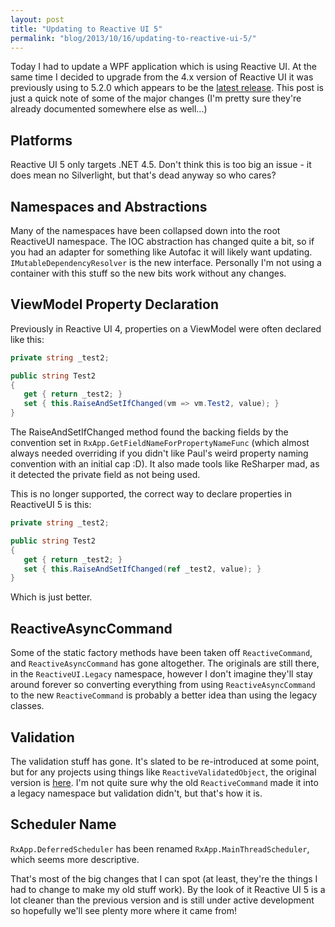 ```yaml
---
layout: post
title: "Updating to Reactive UI 5"
permalink: "blog/2013/10/16/updating-to-reactive-ui-5/"
---
```


Today I had to update a WPF application which is using Reactive UI. At the
same time I decided to upgrade from the 4.x version of Reactive UI it was
previously using to 5.2.0 which appears to be the [latest
release](https://github.com/reactiveui/ReactiveUI). This post is just a quick
note of some of the major changes (I'm pretty sure they're already documented
somewhere else as well...)

## Platforms

Reactive UI 5 only targets .NET 4.5. Don't think this is too big an issue - it
does mean no Silverlight, but that's dead anyway so who cares?

## Namespaces and Abstractions

Many of the namespaces have been collapsed down into the root ReactiveUI
namespace. The IOC abstraction has changed quite a bit, so if you had an
adapter for something like Autofac it will likely want updating.
`IMutableDependencyResolver` is the new interface. Personally I'm not using a
container with this stuff so the new bits work without any changes.

## ViewModel Property Declaration

Previously in Reactive UI 4, properties on a ViewModel were often declared like
this:

```csharp
private string _test2;

public string Test2
{
   get { return _test2; }
   set { this.RaiseAndSetIfChanged(vm => vm.Test2, value); }
}
```

The RaiseAndSetIfChanged method found the backing fields by the convention set
in `RxApp.GetFieldNameForPropertyNameFunc` (which almost always needed
overriding if you didn't like Paul's weird property naming convention with an
initial cap :D). It also made tools like ReSharper mad, as it detected the
private field as not being used.

This is no longer supported, the correct way to declare properties in ReactiveUI 5 is this:

```csharp
private string _test2;

public string Test2
{
   get { return _test2; }
   set { this.RaiseAndSetIfChanged(ref _test2, value); }
}
```

Which is just better.

## ReactiveAsyncCommand

Some of the static factory methods have been taken off `ReactiveCommand`, and
`ReactiveAsyncCommand` has gone altogether. The originals are still there, in
the `ReactiveUI.Legacy` namespace, however I don't imagine they'll stay around
forever so converting everything from using `ReactiveAsyncCommand` to the new
`ReactiveCommand` is probably a better idea than using the legacy classes.

## Validation

The validation stuff has gone. It's slated to be re-introduced at some point,
but for any projects using things like `ReactiveValidatedObject`, the original
version is
[here](https://github.com/reactiveui/ReactiveUI/blob/4.6.4/ReactiveUI/Validation.cs).
I'm not quite sure why the old `ReactiveCommand` made it into a legacy
namespace but validation didn't, but that's how it is.

## Scheduler Name

`RxApp.DeferredScheduler` has been renamed `RxApp.MainThreadScheduler`, which
seems more descriptive.

That's most of the big changes that I can spot (at least, they're the things I
had to change to make my old stuff work). By the look of it Reactive UI 5 is a
lot cleaner than the previous version and is still under active development so
hopefully we'll see plenty more where it came from!
